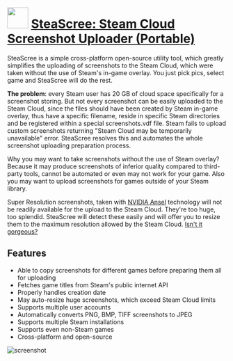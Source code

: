 # <img src="https://cdn.jsdelivr.net/gh/chtof/chocolatey-packages/automatic/steascree.portable/steascree.portable.png" width="48" height="48"/> [SteaScree: Steam Cloud Screenshot Uploader (Portable)](https://chocolatey.org/packages/steascree.portable)

SteaScree is a simple cross-platform open-source utility tool, which greatly simplifies the uploading of screenshots to the Steam Cloud, which were taken without the use of Steam's in-game overlay. You just pick pics, select game and SteaScree will do the rest.

__The problem__: every Steam user has 20 GB of cloud space specifically for a screenshot storing. But not every screenshot can be easily uploaded to the Steam Cloud, since the files should have been created by Steam in-game overlay, thus have a specific filename, reside in specific Steam directories and be registered within a special screenshots.vdf file. Steam fails to upload custom screenshots returning "Steam Cloud may be temporarily unavailable" error. SteaScree resolves this and automates the whole screenshot uploading preparation process.

Why you may want to take screenshots without the use of Steam overlay? Because it may produce screenshots of inferior quality compared to third-party tools, cannot be automated or even may not work for your game. Also you may want to upload screenshots for games outside of your Steam library.

Super Resolution screenshots, taken with [NVIDIA Ansel](https://www.geforce.com/hardware/technology/ansel) technology will not be readily available for the upload to the Steam Cloud. They're too huge, too splendid. SteaScree will detect these easily and will offer you to resize them to the maximum resolution allowed by the Steam Cloud. [Isn't it gorgeous?](https://steamcommunity.com/id/hrdkr/screenshot/82590107432964872)

## Features

- Able to copy screenshots for different games before preparing them all for uploading
- Fetches game titles from Steam's public internet API
- Properly handles creation date
- May auto-resize huge screenshots, which exceed Steam Cloud limits
- Supports multiple user accounts
- Automatically converts PNG, BMP, TIFF screenshots to JPEG
- Supports multiple Steam installations
- Supports even non-Steam games
- Cross-platform and open-source


![screenshot](https://cdn.jsdelivr.net/gh/chtof/chocolatey-packages/automatic/steascree.portable/screenshot.png)
